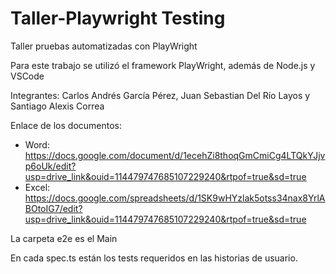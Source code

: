 # Taller-Playwright Testing
Taller pruebas automatizadas con PlayWright

Para este trabajo se utilizó el framework PlayWright, además de Node.js y VSCode

Integrantes: Carlos Andrés García Pérez, Juan Sebastian Del Río Layos y Santiago Alexis Correa

Enlace de los documentos: 
- Word: https://docs.google.com/document/d/1ecehZi8thoqGmCmiCg4LTQkYJjvp6oUk/edit?usp=drive_link&ouid=114479747685107229240&rtpof=true&sd=true
- Excel: https://docs.google.com/spreadsheets/d/1SK9wHYzlak5otss34nax8YrlABOtoIG7/edit?usp=drive_link&ouid=114479747685107229240&rtpof=true&sd=true

La carpeta e2e es el Main

En cada spec.ts están los tests requeridos en las historias de usuario.
